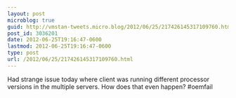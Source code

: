 ```yaml
---
layout: post
microblog: true
guid: http://vmstan-tweets.micro.blog/2012/06/25/217426145317109760.html
post_id: 3036201
date: 2012-06-25T19:16:47-0600
lastmod: 2012-06-25T19:16:47-0600
type: post
url: /2012/06/25/217426145317109760.html
---
```

Had strange issue today where client was running different processor versions in the multiple servers. How does that even happen? #oemfail
